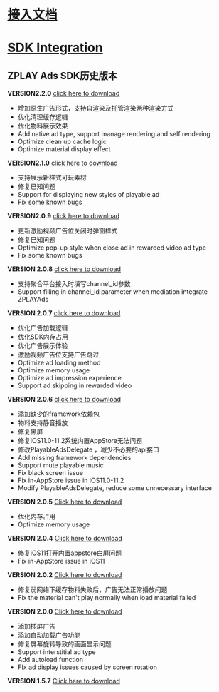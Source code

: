 # [接入文档](https://github.com/zplayads/PlayableAdsDemo-iOS/blob/master/README-CN.md)

# [SDK Integration](https://github.com/zplayads/PlayableAdsDemo-iOS/blob/master/README-EN.md)

## ZPLAY Ads SDK历史版本

**VERSION2.2.0** [click here to download](https://github.com/zplayads/PlayableAdsDemo-iOS/tree/2.2.0)
* 增加原生广告形式，支持自渲染及托管渲染两种渲染方式
* 优化清理缓存逻辑
* 优化物料展示效果
* Add native ad type, support manage rendering and self rendering
* Optimize clean up cache logic
* Optimize material display effect

**VERSION2.1.0** [click here to download](https://github.com/zplayads/PlayableAdsDemo-iOS/tree/2.1.0)

* 支持展示新样式可玩素材
* 修复已知问题
* Support for displaying new styles of playable ad 
* Fix some known bugs

**VERSION2.0.9** [click here to download](https://github.com/zplayads/PlayableAdsDemo-iOS/tree/2.0.9)

* 更新激励视频广告位关闭时弹窗样式
* 修复已知问题
* Optimize pop-up style when close ad in rewarded video ad type
* Fix some known bugs


**VERSION 2.0.8** [click here to download](https://github.com/zplayads/PlayableAdsDemo-iOS/tree/2.0.8)

* 支持聚合平台接入时填写channel_id参数
* Support filling in channel_id parameter when mediation integrate ZPLAYAds

**VERSION 2.0.7** [click here to download](https://github.com/zplayads/PlayableAdsDemo-iOS/tree/2.0.7)

- 优化广告加载逻辑
- 优化SDK内存占用
- 优化广告展示体验
- 激励视频广告位支持广告跳过
- Optimize ad loading method
- Optimize memory usage
- Optimize ad impression experience
- Support ad skipping in rewarded video

**VERSION 2.0.6** [click here to download](https://github.com/zplayads/PlayableAdsDemo-iOS/tree/2.0.6)
* 添加缺少的framework依赖包
* 物料支持静音播放
* 修复黑屏
* 修复iOS11.0-11.2系统内置AppStore无法问题
* 修改PlayableAdsDelegate ，减少不必要的api接口
* Add missing framework dependencies
* Support mute playable music
* Fix black screen issue
* Fix in-AppStore issue in iOS11.0-11.2
* Modify PlayableAdsDelegate, reduce some unnecessary interface

**VERSION 2.0.5** [Click here to download](https://github.com/zplayads/PlayableAdsDemo-iOS/tree/2.0.5)
* 优化内存占用
* Optimize memory usage

**VERSION 2.0.4** [Click here to download](https://github.com/zplayads/PlayableAdsDemo-iOS/tree/2.0.4)
* 修复iOS11打开内置appstore白屏问题
* Fix in-AppStore issue in iOS11


**VERSION 2.0.2** [Click here to download](https://github.com/zplayads/PlayableAdsDemo-iOS/tree/2.0.2)
* 修复弱网络下缓存物料失败后，广告无法正常播放问题
* Fix the material can't play normally when load material failed

**VERSION 2.0.0** [Click here to download](https://github.com/zplayads/PlayableAdsDemo-iOS/tree/2.0.0)
* 添加插屏广告
* 添加自动加载广告功能
* 修复屏幕旋转导致的画面显示问题
* Support interstitial ad type
* Add autoload function
* FIx ad display issues caused by screen rotation

**VERSION 1.5.7** [Click here to download](https://github.com/zplayads/PlayableAdsDemo-iOS/tree/1.5.7)

